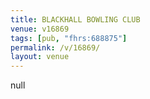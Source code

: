 ```yaml
---
title: BLACKHALL BOWLING CLUB
venue: v16869
tags: [pub, "fhrs:688875"]
permalink: /v/16869/
layout: venue
---
```

null